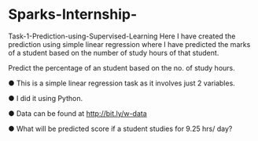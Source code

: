# Sparks-Internship-
Task-1-Prediction-using-Supervised-Learning
Here I have created the prediction using simple linear regression where I have predicted the marks of a student based on the number of study hours of that student.

Predict the percentage of an student based on the no. of study hours.

● This is a simple linear regression task as it involves just 2 variables.

● I did it using Python.

● Data can be found at http://bit.ly/w-data

● What will be predicted score if a student studies for 9.25 hrs/ day?
